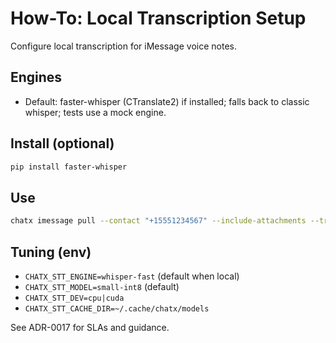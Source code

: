# How-To: Local Transcription Setup

Configure local transcription for iMessage voice notes.

## Engines
- Default: faster-whisper (CTranslate2) if installed; falls back to classic whisper; tests use a mock engine.

## Install (optional)
```bash
pip install faster-whisper
```

## Use
```bash
chatx imessage pull --contact "+15551234567" --include-attachments --transcribe-audio local --out ./out
```

## Tuning (env)
- `CHATX_STT_ENGINE=whisper-fast` (default when local)
- `CHATX_STT_MODEL=small-int8` (default)
- `CHATX_STT_DEV=cpu|cuda`
- `CHATX_STT_CACHE_DIR=~/.cache/chatx/models`

See ADR-0017 for SLAs and guidance.

